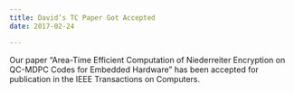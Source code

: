 ```yaml
---
title: David’s TC Paper Got Accepted
date: 2017-02-24

---
```

Our paper  “Area-Time Efficient Computation of Niederreiter Encryption on QC-MDPC Codes for Embedded Hardware”  has been accepted for publication in the IEEE Transactions on Computers. 
<!--more-->


